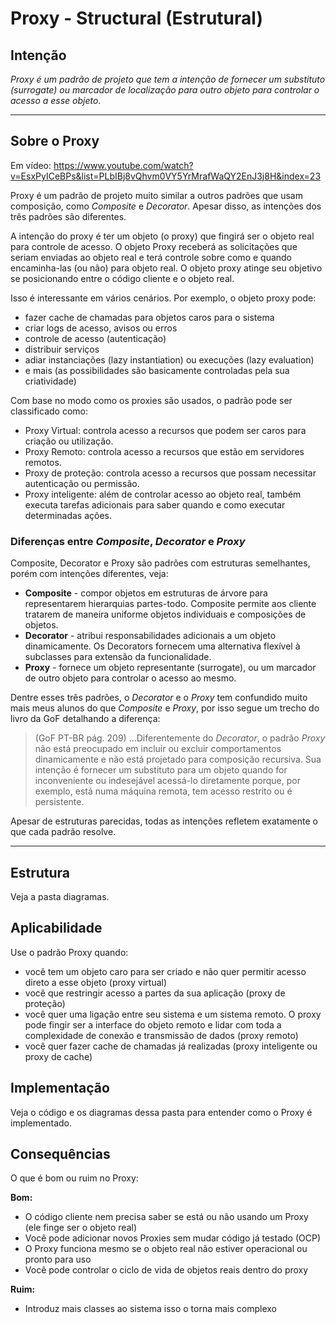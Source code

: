 # Proxy - Structural (Estrutural)

## Intenção

*Proxy é um padrão de projeto que tem a intenção de fornecer um substituto (surrogate) ou marcador de localização para outro objeto para controlar o acesso a esse objeto.*

---

## Sobre o Proxy

Em vídeo: https://www.youtube.com/watch?v=EsxPyICeBPs&list=PLbIBj8vQhvm0VY5YrMrafWaQY2EnJ3j8H&index=23

Proxy é um padrão de projeto muito similar a outros padrões que usam composição, como *Composite* e *Decorator*. Apesar disso, as intenções dos três padrões são diferentes. 

A intenção do proxy é ter um objeto (o proxy) que fingirá ser o objeto real para controle de acesso. O objeto Proxy receberá as solicitações que seriam enviadas ao objeto real e terá controle sobre como e quando encaminha-las (ou não) para objeto real. O objeto proxy atinge seu objetivo se posicionando entre o código cliente e o objeto real.

Isso é interessante em vários cenários. Por exemplo, o objeto proxy pode:

- fazer cache de chamadas para objetos caros para o sistema
- criar logs de acesso, avisos ou erros
- controle de acesso (autenticação)
- distribuir serviços
- adiar instanciações (lazy instantiation) ou execuções (lazy evaluation)
- e mais (as possibilidades são basicamente controladas pela sua criatividade)

Com base no modo como os proxies são usados, o padrão pode ser classificado como:

- Proxy Virtual: controla acesso a recursos que podem ser caros para criação ou utilização.
- Proxy Remoto: controla acesso a recursos que estão em servidores remotos.
- Proxy de proteção: controla acesso a recursos que possam necessitar autenticação ou permissão.
- Proxy inteligente: além de controlar acesso ao objeto real, também executa tarefas adicionais para saber quando e como executar determinadas ações.

### Diferenças entre *Composite*, *Decorator* e *Proxy*

Composite, Decorator e Proxy são padrões com estruturas semelhantes, porém com intenções diferentes, veja:

- **Composite** - compor objetos em estruturas de árvore para representarem hierarquias partes-todo. Composite permite aos cliente tratarem de maneira uniforme objetos individuais e composições de objetos.
- **Decorator** - atribui responsabilidades adicionais a um objeto dinamicamente. Os Decorators fornecem uma alternativa flexível à subclasses para extensão da funcionalidade.
- **Proxy** - fornece um objeto representante (surrogate), ou um marcador de outro objeto para controlar o acesso ao mesmo. 

Dentre esses três padrões, o *Decorator* e o *Proxy* tem confundido muito mais meus alunos do que *Composite* e *Proxy*, por isso segue um trecho do livro da GoF detalhando a diferença:

> (GoF PT-BR pág. 209) ...Diferentemente do *Decorator*, o padrão *Proxy* não está preocupado em incluir ou excluir comportamentos dinamicamente e não está projetado para composição recursiva. Sua intenção é fornecer um substituto para um objeto quando for inconveniente ou indesejável acessá-lo diretamente porque, por exemplo, está numa máquina remota, tem acesso restrito ou é persistente.

Apesar de estruturas parecidas, todas as intenções refletem exatamente o que cada padrão resolve.

---

## Estrutura

Veja a pasta diagramas.

## Aplicabilidade

Use o padrão Proxy quando:

- você tem um objeto caro para ser criado e não quer permitir acesso direto a esse objeto (proxy virtual)
- você que restringir acesso a partes da sua aplicação (proxy de proteção)
- você quer uma ligação entre seu sistema e um sistema remoto. O proxy pode fingir ser a interface do objeto remoto e lidar com toda a complexidade de conexão e transmissão de dados (proxy remoto)
- você quer fazer cache de chamadas já realizadas (proxy inteligente ou proxy de cache)

## Implementação

Veja o código e os diagramas dessa pasta para entender como o Proxy é implementado.

## Consequências

O que é bom ou ruim no Proxy:

**Bom:**
- O código cliente nem precisa saber se está ou não usando um Proxy (ele finge ser o objeto real)
- Você pode adicionar novos Proxies sem mudar código já testado (OCP)
- O Proxy funciona mesmo se o objeto real não estiver operacional ou pronto para uso
- Você pode controlar o ciclo de vida de objetos reais dentro do proxy

**Ruim:**
- Introduz mais classes ao sistema isso o torna mais complexo 
